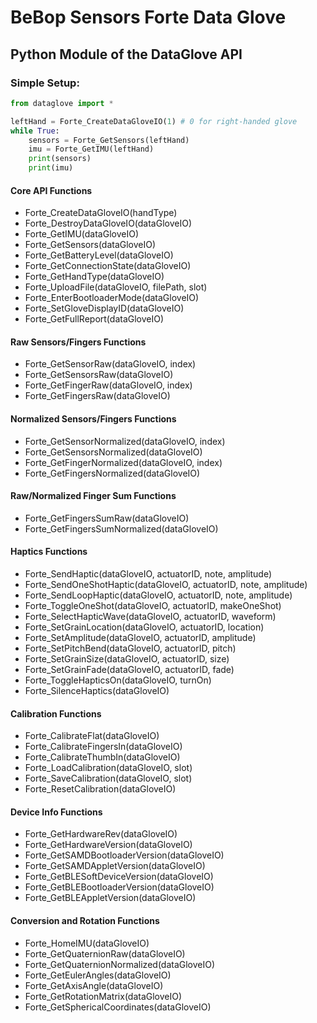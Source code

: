 # BeBop Sensors Forte Data Glove
## Python Module of the DataGlove API  

### Simple Setup:

```python
from dataglove import *

leftHand = Forte_CreateDataGloveIO(1) # 0 for right-handed glove
while True:
	sensors = Forte_GetSensors(leftHand)
	imu = Forte_GetIMU(leftHand)
	print(sensors)
	print(imu)
```

#### Core API Functions
* Forte_CreateDataGloveIO(handType)
* Forte_DestroyDataGloveIO(dataGloveIO)
* Forte_GetIMU(dataGloveIO)
* Forte_GetSensors(dataGloveIO)
* Forte_GetBatteryLevel(dataGloveIO)
* Forte_GetConnectionState(dataGloveIO)
* Forte_GetHandType(dataGloveIO)
* Forte_UploadFile(dataGloveIO, filePath, slot)
* Forte_EnterBootloaderMode(dataGloveIO)
* Forte_SetGloveDisplayID(dataGloveIO)
* Forte_GetFullReport(dataGloveIO)

#### Raw Sensors/Fingers Functions
* Forte_GetSensorRaw(dataGloveIO, index)
* Forte_GetSensorsRaw(dataGloveIO)
* Forte_GetFingerRaw(dataGloveIO, index)
* Forte_GetFingersRaw(dataGloveIO)

#### Normalized Sensors/Fingers Functions
* Forte_GetSensorNormalized(dataGloveIO, index)
* Forte_GetSensorsNormalized(dataGloveIO)
* Forte_GetFingerNormalized(dataGloveIO, index)
* Forte_GetFingersNormalized(dataGloveIO)

#### Raw/Normalized Finger Sum Functions
* Forte_GetFingersSumRaw(dataGloveIO)
* Forte_GetFingersSumNormalized(dataGloveIO)

#### Haptics Functions
* Forte_SendHaptic(dataGloveIO, actuatorID, note, amplitude)
* Forte_SendOneShotHaptic(dataGloveIO, actuatorID, note, amplitude)
* Forte_SendLoopHaptic(dataGloveIO, actuatorID, note, amplitude)
* Forte_ToggleOneShot(dataGloveIO, actuatorID, makeOneShot)
* Forte_SelectHapticWave(dataGloveIO, actuatorID, waveform)
* Forte_SetGrainLocation(dataGloveIO, actuatorID, location)
* Forte_SetAmplitude(dataGloveIO, actuatorID, amplitude)
* Forte_SetPitchBend(dataGloveIO, actuatorID, pitch)
* Forte_SetGrainSize(dataGloveIO, actuatorID, size)
* Forte_SetGrainFade(dataGloveIO, actuatorID, fade)
* Forte_ToggleHapticsOn(dataGloveIO, turnOn)
* Forte_SilenceHaptics(dataGloveIO)

#### Calibration Functions
* Forte_CalibrateFlat(dataGloveIO)
* Forte_CalibrateFingersIn(dataGloveIO)
* Forte_CalibrateThumbIn(dataGloveIO)
* Forte_LoadCalibration(dataGloveIO, slot)
* Forte_SaveCalibration(dataGloveIO, slot)
* Forte_ResetCalibration(dataGloveIO)

#### Device Info Functions
* Forte_GetHardwareRev(dataGloveIO)
* Forte_GetHardwareVersion(dataGloveIO)
* Forte_GetSAMDBootloaderVersion(dataGloveIO)
* Forte_GetSAMDAppletVersion(dataGloveIO)
* Forte_GetBLESoftDeviceVersion(dataGloveIO)
* Forte_GetBLEBootloaderVersion(dataGloveIO)
* Forte_GetBLEAppletVersion(dataGloveIO)

#### Conversion and Rotation Functions
* Forte_HomeIMU(dataGloveIO)
* Forte_GetQuaternionRaw(dataGloveIO)
* Forte_GetQuaternionNormalized(dataGloveIO)
* Forte_GetEulerAngles(dataGloveIO)
* Forte_GetAxisAngle(dataGloveIO)
* Forte_GetRotationMatrix(dataGloveIO)
* Forte_GetSphericalCoordinates(dataGloveIO)
